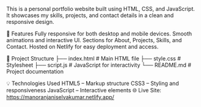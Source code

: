 This is a personal portfolio website built using HTML, CSS, and JavaScript. It showcases my skills, projects, and contact details in a clean and responsive design.

🚀 Features
Fully responsive for both desktop and mobile devices.
Smooth animations and interactive UI.
Sections for About, Projects, Skills, and Contact.
Hosted on Netlify for easy deployment and access.

📂 Project Structure
├── index.html        # Main HTML file
├── style.css         # Stylesheet
├── script.js         # JavaScript for interactivity
└── README.md         # Project documentation

💡 Technologies Used
HTML5 – Markup structure
CSS3 – Styling and responsiveness
JavaScript – Interactive elements
🌐 Live Site: https://manoranjaniselvakumar.netlify.app/


